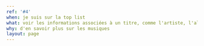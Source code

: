 ```yaml
---
ref: '#4'
when: je suis sur la top list
what: voir les informations associées à un titre, comme l'artiste, l'album, la photo de couverture etc.
why: d'en savoir plus sur les musiques
layout: page
---
```

